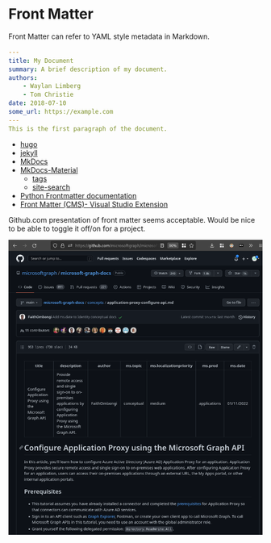 # Front Matter

Front Matter can refer to YAML style metadata in Markdown.

```yaml
---
title: My Document
summary: A brief description of my document.
authors:
    - Waylan Limberg
    - Tom Christie
date: 2018-07-10
some_url: https://example.com
---
This is the first paragraph of the document.
```

- [hugo](https://gohugo.io/content-management/front-matter/)
- [jekyll](https://jekyllrb.com/docs/front-matter/)
- [MkDocs](https://github.com/mkdocs/mkdocs/blob/6f3801cbd3a216778a8321de11591fe8e17fef4d/docs/user-guide/writing-your-docs.md#meta-data)
- [MkDocs-Material](https://github.com/squidfunk/mkdocs-material/blob/acd154dfbd7672665bc07116ffb9e141a651d69b/docs/reference/index.md)
    - [tags](https://github.com/squidfunk/mkdocs-material/blob/233252194fe4271ef46a2a9386b63d3606d3f7fa/docs/setup/setting-up-tags.md)
    - [site-search](https://github.com/squidfunk/mkdocs-material/blob/233252194fe4271ef46a2a9386b63d3606d3f7fa/docs/setup/setting-up-site-search.md)
- [Python Frontmatter documentation](https://python-frontmatter.readthedocs.io/en/latest/index.html)
- [Front Matter (CMS)- Visual Studio Extension](https://marketplace.visualstudio.com/items?itemName=eliostruyf.vscode-front-matter)

Github.com presentation of front matter seems acceptable. Would be nice to be able to toggle it off/on for a project.

![](../../../assets/Pasted%20image%2020230115233228.png)